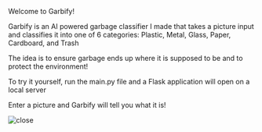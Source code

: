 Welcome to Garbify! 

Garbify is an AI powered garbage classifier I made that takes a picture input and classifies it into one of 6 categories: 
Plastic, Metal, Glass, Paper, Cardboard, and Trash

The idea is to ensure garbage ends up where it is supposed to be and to protect the environment!

To try it yourself, run the main.py file and a Flask application will open on a local server

Enter a picture and Garbify will tell you what it is!




![close](https://github.com/user-attachments/assets/e232efb1-50e3-4071-8423-03845dd93760)


